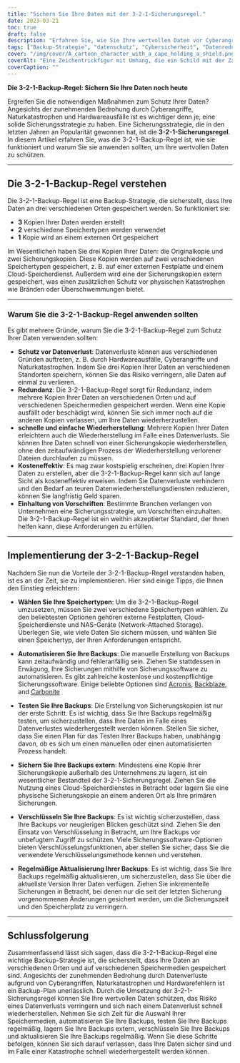 ```yaml
---
title: "Sichern Sie Ihre Daten mit der 3-2-1-Sicherungsregel."
date: 2023-03-21
toc: true
draft: false
description: "Erfahren Sie, wie Sie Ihre wertvollen Daten vor Cyberangriffen, Naturkatastrophen und Hardwareausfällen schützen können."
tags: ["Backup-Strategie", "datenschutz", "Cybersicherheit", "Datenredundanz", "Vermeidung von Datenverlusten", "Datenwiederherstellung", "Compliance", "externe Festplattenlaufwerke", "Cloud-Speicherdienste", "netzgebundener Speicher", "Sicherungssoftware", "automatisierte Backups", "Datensicherheit", "Notfallwiederherstellung", "Offsite-Datensicherung", "redundante Backups", "bewährte Sicherungsmethoden", "Backup-Lösungen", "Lagertypen", "Datensicherheit"]
cover: "/img/cover/A_cartoon_character_with_a_cape_holding_a_shield.png"
coverAlt: "Eine Zeichentrickfigur mit Umhang, die ein Schild mit der Zahl 3 in der Hand hält, während sie auf zwei Speicherboxen steht, von denen eine eine Festplatte und die andere eine Wolke darstellt, und auf einen Globus zeigt, der für die externe Speicherung steht."
coverCaption: ""
---
```


**Die 3-2-1-Backup-Regel: Sichern Sie Ihre Daten noch heute**

Ergreifen Sie die notwendigen Maßnahmen zum Schutz Ihrer Daten? Angesichts der zunehmenden Bedrohung durch Cyberangriffe, Naturkatastrophen und Hardwareausfälle ist es wichtiger denn je, eine solide Sicherungsstrategie zu haben. Eine Sicherungsstrategie, die in den letzten Jahren an Popularität gewonnen hat, ist die **3-2-1-Sicherungsregel**. In diesem Artikel erfahren Sie, was die 3-2-1-Backup-Regel ist, wie sie funktioniert und warum Sie sie anwenden sollten, um Ihre wertvollen Daten zu schützen.

______

## Die 3-2-1-Backup-Regel verstehen

Die 3-2-1-Backup-Regel ist eine Backup-Strategie, die sicherstellt, dass Ihre Daten an drei verschiedenen Orten gespeichert werden. So funktioniert sie:

- **3** Kopien Ihrer Daten werden erstellt
- **2** verschiedene Speichertypen werden verwendet
- **1** Kopie wird an einem externen Ort gespeichert

Im Wesentlichen haben Sie drei Kopien Ihrer Daten: die Originalkopie und zwei Sicherungskopien. Diese Kopien werden auf zwei verschiedenen Speichertypen gespeichert, z. B. auf einer externen Festplatte und einem Cloud-Speicherdienst. Außerdem wird eine der Sicherungskopien extern gespeichert, was einen zusätzlichen Schutz vor physischen Katastrophen wie Bränden oder Überschwemmungen bietet.

______


### Warum Sie die 3-2-1-Backup-Regel anwenden sollten

Es gibt mehrere Gründe, warum Sie die 3-2-1-Backup-Regel zum Schutz Ihrer Daten verwenden sollten:

- **Schutz vor Datenverlust**: Datenverluste können aus verschiedenen Gründen auftreten, z. B. durch Hardwareausfälle, Cyberangriffe und Naturkatastrophen. Indem Sie drei Kopien Ihrer Daten an verschiedenen Standorten speichern, können Sie das Risiko verringern, alle Daten auf einmal zu verlieren.
- **Redundanz**: Die 3-2-1-Backup-Regel sorgt für Redundanz, indem mehrere Kopien Ihrer Daten an verschiedenen Orten und auf verschiedenen Speichermedien gespeichert werden. Wenn eine Kopie ausfällt oder beschädigt wird, können Sie sich immer noch auf die anderen Kopien verlassen, um Ihre Daten wiederherzustellen.
- **schnelle und einfache Wiederherstellung**: Mehrere Kopien Ihrer Daten erleichtern auch die Wiederherstellung im Falle eines Datenverlusts. Sie können Ihre Daten schnell von einer Sicherungskopie wiederherstellen, ohne den zeitaufwändigen Prozess der Wiederherstellung verlorener Dateien durchlaufen zu müssen.
- **Kosteneffektiv**: Es mag zwar kostspielig erscheinen, drei Kopien Ihrer Daten zu erstellen, aber die 3-2-1-Backup-Regel kann sich auf lange Sicht als kosteneffektiv erweisen. Indem Sie Datenverluste verhindern und den Bedarf an teuren Datenwiederherstellungsdiensten reduzieren, können Sie langfristig Geld sparen.
- **Einhaltung von Vorschriften**: Bestimmte Branchen verlangen von Unternehmen eine Sicherungsstrategie, um Vorschriften einzuhalten. Die 3-2-1-Backup-Regel ist ein weithin akzeptierter Standard, der Ihnen helfen kann, diese Anforderungen zu erfüllen.

______


## Implementierung der 3-2-1-Backup-Regel

Nachdem Sie nun die Vorteile der 3-2-1-Backup-Regel verstanden haben, ist es an der Zeit, sie zu implementieren. Hier sind einige Tipps, die Ihnen den Einstieg erleichtern:

- **Wählen Sie Ihre Speichertypen**: Um die 3-2-1-Backup-Regel umzusetzen, müssen Sie zwei verschiedene Speichertypen wählen. Zu den beliebtesten Optionen gehören externe Festplatten, Cloud-Speicherdienste und NAS-Geräte (Network-Attached Storage). Überlegen Sie, wie viele Daten Sie sichern müssen, und wählen Sie einen Speichertyp, der Ihren Anforderungen entspricht.

- **Automatisieren Sie Ihre Backups**: Die manuelle Erstellung von Backups kann zeitaufwändig und fehleranfällig sein. Ziehen Sie stattdessen in Erwägung, Ihre Sicherungen mithilfe von Sicherungssoftware zu automatisieren. Es gibt zahlreiche kostenlose und kostenpflichtige Sicherungssoftware. Einige beliebte Optionen sind [Acronis](https://www.acronis.com/), [Backblaze](https://www.backblaze.com/), and [Carbonite](https://www.carbonite.com/)

- **Testen Sie Ihre Backups**: Die Erstellung von Sicherungskopien ist nur der erste Schritt. Es ist wichtig, dass Sie Ihre Backups regelmäßig testen, um sicherzustellen, dass Ihre Daten im Falle eines Datenverlustes wiederhergestellt werden können. Stellen Sie sicher, dass Sie einen Plan für das Testen Ihrer Backups haben, unabhängig davon, ob es sich um einen manuellen oder einen automatisierten Prozess handelt.

- **Sichern Sie Ihre Backups extern**: Mindestens eine Kopie Ihrer Sicherungskopie außerhalb des Unternehmens zu lagern, ist ein wesentlicher Bestandteil der 3-2-1-Sicherungsregel. Ziehen Sie die Nutzung eines Cloud-Speicherdienstes in Betracht oder lagern Sie eine physische Sicherungskopie an einem anderen Ort als Ihre primären Sicherungen.

- **Verschlüsseln Sie Ihre Backups**: Es ist wichtig sicherzustellen, dass Ihre Backups vor neugierigen Blicken geschützt sind. Ziehen Sie den Einsatz von Verschlüsselung in Betracht, um Ihre Backups vor unbefugtem Zugriff zu schützen. Viele Sicherungssoftware-Optionen bieten Verschlüsselungsfunktionen, aber stellen Sie sicher, dass Sie die verwendete Verschlüsselungsmethode kennen und verstehen.

- **Regelmäßige Aktualisierung Ihrer Backups**: Es ist wichtig, dass Sie Ihre Backups regelmäßig aktualisieren, um sicherzustellen, dass Sie über die aktuellste Version Ihrer Daten verfügen. Ziehen Sie inkrementelle Sicherungen in Betracht, bei denen nur die seit der letzten Sicherung vorgenommenen Änderungen gesichert werden, um die Sicherungszeit und den Speicherplatz zu verringern.

______

## Schlussfolgerung

Zusammenfassend lässt sich sagen, dass die 3-2-1-Backup-Regel eine wichtige Backup-Strategie ist, die sicherstellt, dass Ihre Daten an verschiedenen Orten und auf verschiedenen Speichermedien gespeichert sind. Angesichts der zunehmenden Bedrohung durch Datenverluste aufgrund von Cyberangriffen, Naturkatastrophen und Hardwarefehlern ist ein Backup-Plan unerlässlich. Durch die Umsetzung der 3-2-1-Sicherungsregel können Sie Ihre wertvollen Daten schützen, das Risiko eines Datenverlusts verringern und sich nach einem Datenverlust schnell wiederherstellen. Nehmen Sie sich Zeit für die Auswahl Ihrer Speichermedien, automatisieren Sie Ihre Backups, testen Sie Ihre Backups regelmäßig, lagern Sie Ihre Backups extern, verschlüsseln Sie Ihre Backups und aktualisieren Sie Ihre Backups regelmäßig. Wenn Sie diese Schritte befolgen, können Sie sich darauf verlassen, dass Ihre Daten sicher sind und im Falle einer Katastrophe schnell wiederhergestellt werden können.